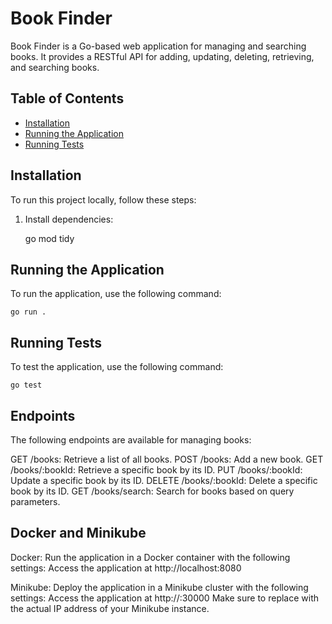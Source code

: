 # Book Finder

Book Finder is a Go-based web application for managing and searching books. It provides a RESTful API for adding, updating, deleting, retrieving, and searching books.

## Table of Contents

- [Installation](#installation)
- [Running the Application](#running-the-application)
- [Running Tests](#running-tests)

## Installation

To run this project locally, follow these steps:

1. Install dependencies:


    go mod tidy


## Running the Application

To run the application, use the following command:


    go run .


## Running Tests

To test the application, use the following command:


    go test

## Endpoints

The following endpoints are available for managing books:

GET /books: Retrieve a list of all books.
POST /books: Add a new book.
GET /books/:bookId: Retrieve a specific book by its ID.
PUT /books/:bookId: Update a specific book by its ID.
DELETE /books/:bookId: Delete a specific book by its ID.
GET /books/search: Search for books based on query parameters.

## Docker and Minikube

Docker: Run the application in a Docker container with the following settings:
Access the application at http://localhost:8080

Minikube: Deploy the application in a Minikube cluster with the following settings:
Access the application at http://<minikube ip>:30000
Make sure to replace <minikube ip> with the actual IP address of your Minikube instance.